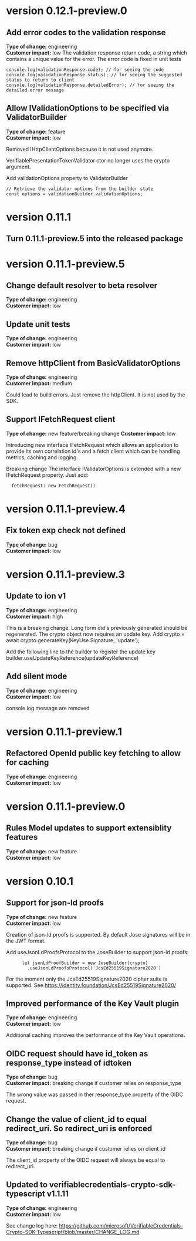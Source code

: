 # version 0.12.1-preview.0
## Add error codes to the validation response
**Type of change:** engineering    
**Customer impact:** low
The validation response return code, a string which contains a unique value for the error.
The error code is fixed in unit tests

    console.log(validationResponse.code); // for seeing the code
    console.log(validationResponse.status); // for seeing the suggested status to return to client
    console.log(validationResponse.detailedError); // for seeing the detailed error message


## Allow IValidationOptions to be specified via ValidatorBuilder
**Type of change:** feature    
**Customer impact:** low

Removed IHttpClientOptions because it is not used anymore.

VerifiablePresentationTokenValidator ctor no longer uses the crypto argument.

Add validationOptions property to ValidatorBuilder

    // Retrieve the validator options from the builder state
    const options = validationBuilder.validationOptions;  


# version 0.11.1
## Turn 0.11.1-preview.5 into the released package


# version 0.11.1-preview.5
## Change default resolver to beta resolver
**Type of change:** engineering    
**Customer impact:** low

## Update unit tests
**Type of change:** engineering    
**Customer impact:** low

## Remove httpClient from BasicValidatorOptions
**Type of change:** engineering    
**Customer impact:** medium

Could lead to build errors. Just remove the httpClient. It is not used by the SDK.

## Support IFetchRequest client
**Type of change:** new feature/breaking change
**Customer impact:** low

Introducing new interface IFetchRequest which allows an application to provide its own correlation id's and a fetch client which can be handling metrics, caching and logging.


Breaking change
The interface IValidatorOptions is extended with a new IFetchRequest property. Just add:

      fetchRequest: new FetchRequest()
      
# version 0.11.1-preview.4
## Fix token exp check not defined
**Type of change:** bug    
**Customer impact:** low


# version 0.11.1-preview.3
## Update to ion v1
**Type of change:** engineering    
**Customer impact:** high

This is a breaking change. Long form did's previously generated should be regenerated.
The crypto object now requires an update key.
Add
            crypto = await crypto.generateKey(KeyUse.Signature, 'update');
            
Add the following line to the builder to register the update key            
            builder.useUpdateKeyReference(updateKeyReference)


## Add silent mode
**Type of change:** engineering    
**Customer impact:** low

console.log message are removed

# version 0.11.1-preview.1
## Refactored OpenId public key fetching to allow for caching
**Type of change:** engineering    
**Customer impact:** low

# version 0.11.1-preview.0
## Rules Model updates to support extensiblity features
**Type of change:** new feature    
**Customer impact:** low

# version 0.10.1
## Support for json-ld proofs
**Type of change:** new feature    
**Customer impact:** low

Creation of json-ld proofs is supported.
By default Jose signatures will be in the JWT format.

Add useJsonLdProofsProtocol to the JoseBuilder to support json-ld proofs:

          let jsonLdProofBuilder = new JoseBuilder(crypto)
            .useJsonLdProofsProtocol('JcsEd25519Signature2020')

For the moment only the JcsEd25519Signature2020 cipher suite is supported. See https://identity.foundation/JcsEd25519Signature2020/

## Improved performance of the Key Vault plugin
**Type of change:** engineering    
**Customer impact:** low

Additional caching improves the performance of the Key Vault operations.

## OIDC request should have id_token as response_type instead of idtoken
**Type of change:** bug    
**Customer impact:** breaking change if customer relies on response_type

The wrong value was passed in ther response_type property of the OIDC request.


## Change the value of client_id to equal redirect_uri. So redirect_uri is enforced
**Type of change:** bug    
**Customer impact:** breaking change if customer relies on client_id

The client_id property of the OIDC request will always be equal to redirect_uri.


## Updated to verifiablecredentials-crypto-sdk-typescript v1.1.11
**Type of change:** engineering    
**Customer impact:** low

See change log here: https://github.com/microsoft/VerifiableCredentials-Crypto-SDK-Typescript/blob/master/CHANGE_LOG.md




